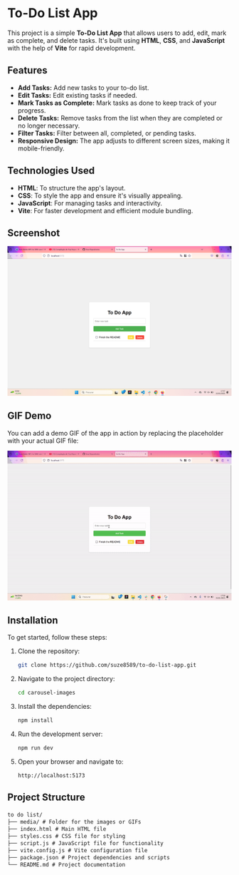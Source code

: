 # To-Do List App

This project is a simple **To-Do List App** that allows users to add, edit, mark as complete, and delete tasks. It's built using **HTML**, **CSS**, and **JavaScript** with the help of **Vite** for rapid development.

## Features

- **Add Tasks:** Add new tasks to your to-do list.
- **Edit Tasks:** Edit existing tasks if needed.
- **Mark Tasks as Complete:** Mark tasks as done to keep track of your progress.
- **Delete Tasks:** Remove tasks from the list when they are completed or no longer necessary.
- **Filter Tasks:** Filter between all, completed, or pending tasks.
- **Responsive Design:** The app adjusts to different screen sizes, making it mobile-friendly.

## Technologies Used

- **HTML**: To structure the app's layout.
- **CSS**: To style the app and ensure it's visually appealing.
- **JavaScript**: For managing tasks and interactivity.
- **Vite**: For faster development and efficient module bundling.

## Screenshot

![To-Do List Screenshot](./to-do-list/media/screenshot.png)

## GIF Demo

You can add a demo GIF of the app in action by replacing the placeholder with your actual GIF file:

![To-Do List Demo](./to-do-list/media/demo.gif)

## Installation

To get started, follow these steps:

1. Clone the repository:

   ```bash
   git clone https://github.com/suze8589/to-do-list-app.git
   ```

2. Navigate to the project directory:

   ```bash
   cd carousel-images
   ```

3. Install the dependencies:

   ```bash
   npm install
   ```

4. Run the development server:

   ```bash
   npm run dev
   ```

5. Open your browser and navigate to:
   ```
   http://localhost:5173
   ```

## Project Structure

```
to do list/
├── media/ # Folder for the images or GIFs
├── index.html # Main HTML file
├── styles.css # CSS file for styling
├── script.js # JavaScript file for functionality
├── vite.config.js # Vite configuration file
├── package.json # Project dependencies and scripts
└── README.md # Project documentation
```
